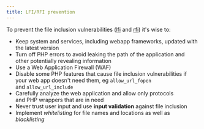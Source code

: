 ```yaml
---
title: LFI/RFI prevention
---
```


To prevent the file inclusion vulnerabilities ([lfi](knowledge/off-sec/pentesting/lfi.md) and [rfi](knowledge/off-sec/pentesting/rfi.md)) it's wise to:

- Keep system and services, including webapp frameworks, updated with the latest version
- Turn off PHP errors to avoid leaking the path of the application and other potentially revealing information
- Use a Web Application Firewall (WAF)
- Disable some PHP features that cause file inclusion vulnerabilities if your web app doesn't need them, eg `allow_url_fopen` and `allow_url_include`
- Carefully analyze the web application and allow only protocols and PHP wrappers that are in need
- Never trust user input and use **input validation** against file inclusion
- Implement _whitelisting_ for file names and locations as well as _blacklisting_
